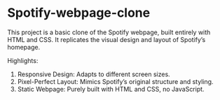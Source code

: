 # Spotify-webpage-clone 

This project is a basic clone of the Spotify webpage, 
built entirely with HTML and CSS. It replicates the visual design and layout of Spotify’s homepage.


Highlights:
1) Responsive Design: Adapts to different screen sizes.
2) Pixel-Perfect Layout: Mimics Spotify’s original structure and styling.
3) Static Webpage: Purely built with HTML and CSS, no JavaScript.
